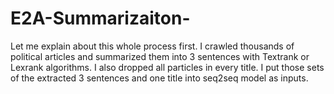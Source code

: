 # E2A-Summarizaiton-

Let me explain about this whole process first.
I crawled thousands of political articles and summarized them into 3 sentences with Textrank or Lexrank algorithms.
I also dropped all particles in every title.
I put those sets of the extracted 3 sentences and one title into seq2seq model as inputs.

